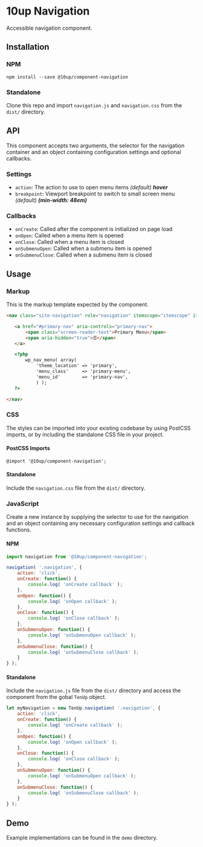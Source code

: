 # 10up Navigation

Accessible navigation component.

## Installation

### NPM
 `npm install --save @10up/component-navigation`

### Standalone
 Clone this repo and import `navigation.js` and `navigation.css` from the `dist/` directory.

## API

 This component accepts two arguments, the selector for the navigation container and an object containing configuration settings and optional callbacks.

### Settings

 - `action`: The action to use to open menu items _(default) **hover**_
 - `breakpoint`: Viewport breakpoint to switch to small screen menu _(default) **(min-width: 48em)**_

### Callbacks

 - `onCreate`: Called after the component is initialized on page load
 - `onOpen`: Called when a menu item is opened
 - `onClose`: Called when a menu item is closed
 - `onSubmenuOpen`: Called when a submenu item is opened
 - `onSubmenuClose`: Called when a submenu item is closed

## Usage

### Markup

 This is the markup template expected by the component.

 ```html
<nav class="site-navigation" role="navigation" itemscope="itemscope" itemtype="http://schema.org/SiteNavigationElement">

	<a href="#primary-nav" aria-controls="primary-nav">
		<span class="screen-reader-text">Primary Menu</span>
		<span aria-hidden="true">☰</span>
	</a>

	<?php
		wp_nav_menu( array(
			'theme_location' => 'primary',
			'menu_class'     => 'primary-menu',
			'menu_id'        => 'primary-nav',
			) );
	?>

</nav>
 ```

### CSS

 The styles can be imported into your existing codebase by using PostCSS imports, or by including the standalone CSS file in your project.

#### PostCSS Imports
 `@import '@10up/component-navigation';`

#### Standalone
 Include the `navigation.css` file from the `dist/` directory.

### JavaScript

 Create a new instance by supplying the selector to use for the navigation and an object containing any necessary configuration settings and callback functions.

#### NPM

```javascript
import navigation from '@10up/component-navigation';

navigation( '.navigation', {
	action: 'click',
	onCreate: function() {
		console.log( 'onCreate callback' );
	},
	onOpen: function() {
		console.log( 'onOpen callback' );
	},
	onClose: function() {
		console.log( 'onClose callback' );
	},
	onSubmenuOpen: function() {
		console.log( 'onSubmenuOpen callback' );
	},
	onSubmenuClose: function() {
		console.log( 'onSubmenuClose callback' );
	}
} );
```

#### Standalone

Include the `navigation.js` file from the `dist/` directory and access the component from the gobal `TenUp` object.

```javascript
let myNavigation = new TenUp.navigation( '.navigation', {
	action: 'click',
	onCreate: function() {
		console.log( 'onCreate callback' );
	},
	onOpen: function() {
		console.log( 'onOpen callback' );
	},
	onClose: function() {
		console.log( 'onClose callback' );
	},
	onSubmenuOpen: function() {
		console.log( 'onSubmenuOpen callback' );
	},
	onSubmenuClose: function() {
		console.log( 'onSubmenuClose callback' );
	}
} );
```

## Demo

Example implementations can be found in the `demo` directory.
